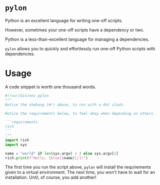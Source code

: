 # `pylon`

Python is an excellent language for writing one-off scripts.

However, sometimes your one-off scripts have a dependency or two.

Python is a less-than-excellent language for managing a dependencies.

`pylon` allows you to quickly and effortlessly run one-off Python scripts with dependencies.

# Usage

A code snippet is worth one thousand words.

````python
#!/usr/bin/env pylon
"""
Notice the shebang (#!) above, to run with a dot slash.

Notice the requirements below, to feel okay when depending on others.

```requirements
rich
```
"""
import rich
import sys

name = "world" if len(sys.argv) < 2 else sys.argv[1]
rich.print(f"Hello, [blue]{name}[/]!")
````

The first time you run the script above, `pylon` will install the requirements given to a virtual environment.
The next time, you won't have to wait for an installation.
Until, of course, you add another!

